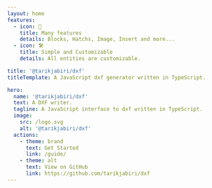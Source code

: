 ```yaml
---
layout: home
features:
  - icon: 🎉
    title: Many features
    details: Blocks, Hatchs, Image, Insert and more...
  - icon: 🛠️
    title: Simple and Customizable
    details: All entities are customizable.

title: '@tarikjabiri/dxf'
titleTemplate: A JavaScript dxf generator written in TypeScript.

hero:
  name: '@tarikjabiri/dxf'
  text: A DXF writer.
  tagline: A JavaScript interface to dxf written in TypeScript.
  image:
    src: /logo.svg
    alt: '@tarikjabiri/dxf'
  actions:
    - theme: brand
      text: Get Started
      link: /guide/
    - theme: alt
      text: View on GitHub
      link: https://github.com/tarikjabiri/dxf
---
```


<script setup>
import { 
  VPTeamPage,
  VPTeamPageTitle,
  VPTeamMembers,
  VPTeamPageSection
} from 'vitepress/theme'
const members = [
  {
    avatar: 'https://www.github.com/tarikjabiri.png',
    name: 'Tarik EL JABIRI',
    title: 'Open source developer',
    desc: 'Creator & Maintainer',
    links: [
      { icon: 'github', link: 'https://github.com/tarikjabiri' },
      { icon: 'linkedin', link: 'https://www.linkedin.com/in/tarikjabiri' },
      { icon: 'twitter', link: 'hhttps://twitter.com/TarikEljabiri1' },
      { icon: 'facebook', link: 'https://web.facebook.com/tarike.eljabiri' }
    ],
    sponsor: 'https://github.com/sponsors/dxfjs',
    org: 'dxfjs',
    orgLink: 'https://github.com/dxfjs'
  },
  {
    avatar: 'https://www.github.com/ognjen-petrovic.png',
    name: 'Ognjen Petrovic',
    desc: 'Collaborator',
    links: [
      { icon: 'github', link: 'https://github.com/ognjen-petrovic' }
    ]
  },
  {
    avatar: 'https://www.github.com/jean9696.png',
    name: 'Jean Dessane',
    desc: 'Contributor',
    links: [
      { icon: 'github', link: 'https://github.com/jean9696' }
    ]
  },
  {
    avatar: 'https://www.github.com/frederic-schwarz.png',
    name: 'Frederic Schwarz',
    title: 'Co-founder',
    links: [
      { icon: 'github', link: 'https://github.com/frederic-schwarz' }
    ],
    desc: 'Sponsor',
    org: 'Archilogic',
    orgLink: 'https://github.com/archilogic-com'
  }
]
</script>

<VPTeamPageSection>
  <template #title>Members, Contributors & Sponsors</template>
  <template #lead>This project made possible because of all wonderful peoples</template>
  <template #members>
    <VPTeamMembers size="small" :members="members" />
  </template>
</VPTeamPageSection>

